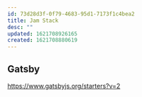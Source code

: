 ```yaml
---
id: 73d28d3f-0f79-4683-95d1-7173f1c4bea2
title: Jam Stack
desc: ""
updated: 1621708926165
created: 1621708880619
---
```


## Gatsby

https://www.gatsbyjs.org/starters?v=2
